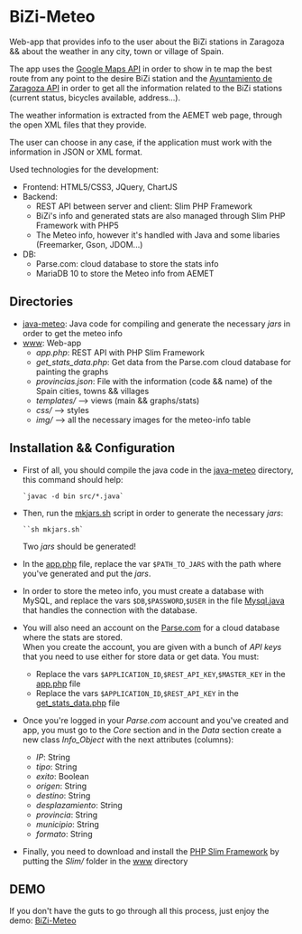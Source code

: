 # BiZi-Meteo
Web-app that provides info to the user about the BiZi stations in Zaragoza && about the weather in any city, town or village of Spain.

<p>The app uses the <a href="https://developers.google.com/maps/documentation/javascript/" target="_blank">Google Maps API</a> in order to show in te map the best route from any point to the desire BiZi station and the <a href="http://www.zaragoza.es/docs-api/" target="_blank">Ayuntamiento de Zaragoza API</a> in order to get all the information related to the BiZi stations (current status, bicycles available, address...).</p>

<p>The weather information is extracted from the AEMET web page, through the open XML files that they provide.</p>

<p>The user can choose in any case, if the application must work with the information in JSON or XML format.</p>
Used technologies for the development:
  <ul>
    <li>Frontend: HTML5/CSS3, JQuery, ChartJS</li>
    <li>Backend:
      <ul>
        <li>REST API between server and client: Slim PHP Framework</li>
        <li>BiZi's info and generated stats are also managed through Slim PHP Framework with PHP5</li>
        <li>The Meteo info, however it's handled with Java and some libaries (Freemarker, Gson, JDOM...)</li>
			</ul>
		</li>
		<li>DB:
			<ul>
				<li>Parse.com: cloud database to store the stats info</li>
				<li>MariaDB 10 to store the Meteo info from AEMET</li>
			</ul>
		</li>
	</ul>

## Directories
* [java-meteo](java-meteo): Java code for compiling and generate the necessary _jars_ in order to get the meteo info
* [www](www): Web-app
  * _app.php_: REST API with PHP Slim Framework
  * _get_stats_data.php_: Get data from the Parse.com cloud database for painting the graphs
  * _provincias.json_: File with the information (code && name) of the Spain cities, towns && villages
  * _templates/_ --> views (main && graphs/stats)
  * _css/_ --> styles
  * _img/_ --> all the necessary images for the meteo-info table

## Installation && Configuration
* First of all, you should compile the java code in the [java-meteo](java-meteo) directory, this command should help:
      
      `javac -d bin src/*.java`
* Then, run the [mkjars.sh](java-meteo/mkjars.sh) script in order to generate the necessary _jars_:

      ``sh mkjars.sh`
      
    Two _jars_ should be generated!      
* In the [app.php](www/app.php) file, replace the var `$PATH_TO_JARS` with the path where you've generated and put the _jars_.

* In order to store the meteo info, you must create a database with MySQL, and replace the vars `$DB`,`$PASSWORD`,`$USER` in the file [Mysql.java](java-meteo/src/Mysql.java) that handles the connection with the database.
* You will also need an account on the [Parse.com](https://parse.com/) for a cloud database where the stats are stored.<br>
  When you create the account, you are given with a bunch of _API keys_ that you need to use either for store data or get data. You must:
  * Replace the vars `$APPLICATION_ID`,`$REST_API_KEY`,`$MASTER_KEY` in the [app.php](www/app.php) file
  * Replace the vars `$APPLICATION_ID`,`$REST_API_KEY` in the [get_stats_data.php](www/get_stats_data.php) file

* Once you're logged in your _Parse.com_ account and you've created and app, you must go to the _Core_ section and in the _Data_ section create a new class _*Info_Object*_ with the next attributes (columns):
  * _IP_: String
  * _tipo_: String
  * _exito_: Boolean
  * _origen_: String
  * _destino_: String
  * _desplazamiento_: String
  * _provincia_: String
  * _municipio_: String
  * _formato_: String

* Finally, you need to download and install the [PHP Slim Framework](http://www.slimframework.com/) by putting the _Slim/_ folder in the [www](www) directory

## DEMO
If you don't have the guts to go through all this process, just enjoy the demo: [BiZi-Meteo](http://www.danigarcia-dev.com/stw/)
